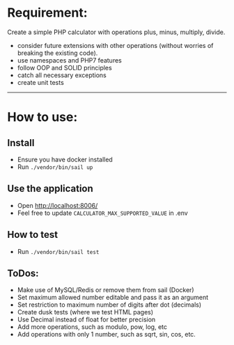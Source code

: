 # Requirement:
Create a simple PHP calculator with operations plus, minus, multiply, divide.
- consider future extensions with other operations (without worries of breaking the existing code).
- use namespaces and PHP7 features
- follow OOP and SOLID principles
- catch all necessary exceptions
- create unit tests

------

# How to use:

## Install
- Ensure you have docker installed
- Run `./vendor/bin/sail up`

## Use the application
- Open [http://localhost:8006/](http://localhost:8006/)
- Feel free to update `CALCULATOR_MAX_SUPPORTED_VALUE` in .env

## How to test
- Run `./vendor/bin/sail test`

## ToDos:
- Make use of MySQL/Redis or remove them from sail (Docker)
- Set maximum allowed number editable and pass it as an argument
- Set restriction to maximum number of digits after dot (decimals)
- Create dusk tests (where we test HTML pages)
- Use Decimal instead of float for better precision
- Add more operations, such as modulo, pow, log, etc
- Add operations with only 1 number, such as sqrt, sin, cos, etc.

